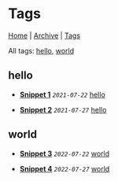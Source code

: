 # Tags

[Home](../README.md) | [Archive](./archive.md) | [Tags](./tags.md)

All tags: [hello](.#hello), [world](.#world)

## hello

- __[Snippet 1](../src/2021/7/22/s1/README.md)__
  _`2021-07-22`_
  [hello](./tags.md#hello)

- __[Snippet 2](../src/2021/7/27/s2/README.md)__
  _`2021-07-27`_
  [hello](./tags.md#hello)


## world

- __[Snippet 3](../src/2022/7/22/s3/README.md)__
  _`2022-07-22`_
  [world](./tags.md#world)

- __[Snippet 4](../src/2022/7/27/s4/README.md)__
  _`2022-07-27`_
  [world](./tags.md#world)
